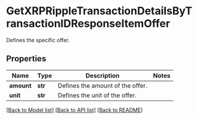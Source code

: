 # GetXRPRippleTransactionDetailsByTransactionIDResponseItemOffer

Defines the specific offer.

## Properties
Name | Type | Description | Notes
------------ | ------------- | ------------- | -------------
**amount** | **str** | Defines the amount of the offer. | 
**unit** | **str** | Defines the unit of the offer. | 

[[Back to Model list]](../README.md#documentation-for-models) [[Back to API list]](../README.md#documentation-for-api-endpoints) [[Back to README]](../README.md)


